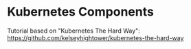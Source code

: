 # Kubernetes Components

Tutorial based on "Kubernetes The Hard Way": https://github.com/kelseyhightower/kubernetes-the-hard-way